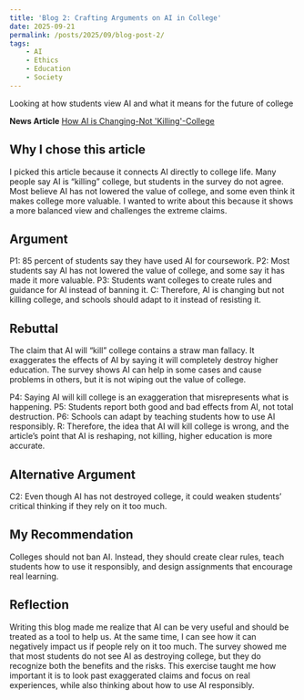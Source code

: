 ```yaml
---
title: 'Blog 2: Crafting Arguments on AI in College'
date: 2025-09-21
permalink: /posts/2025/09/blog-post-2/
tags:
    - AI
    - Ethics
    - Education
    - Society
---
```


Looking at how students view AI and what it means for the future of college

**News Article**
[How AI is Changing-Not 'Killing'-College](https://www.insidehighered.com/news/students/academics/2025/08/29/survey-college-students-views-ai)

Why I chose this article
---
I picked this article because it connects AI directly to college life. Many people say AI is “killing” college, but students in the survey do not agree. Most believe AI has not lowered the value of college, and some even think it makes college more valuable. I wanted to write about this because it shows a more balanced view and challenges the extreme claims.

Argument
---
P1: 85 percent of students say they have used AI for coursework.
P2: Most students say AI has not lowered the value of college, and some say it has made it more valuable.
P3: Students want colleges to create rules and guidance for AI instead of banning it.
C: Therefore, AI is changing but not killing college, and schools should adapt to it instead of resisting it.

Rebuttal
---
The claim that AI will “kill” college contains a straw man fallacy. It exaggerates the effects of AI by saying it will completely destroy higher education. The survey shows AI can help in some cases and cause problems in others, but it is not wiping out the value of college.

P4: Saying AI will kill college is an exaggeration that misrepresents what is happening.
P5: Students report both good and bad effects from AI, not total destruction.
P6: Schools can adapt by teaching students how to use AI responsibly.
R: Therefore, the idea that AI will kill college is wrong, and the article’s point that AI is reshaping, not killing, higher education is more accurate.

Alternative Argument
---
C2: Even though AI has not destroyed college, it could weaken students’ critical thinking if they rely on it too much.

My Recommendation
---
Colleges should not ban AI. Instead, they should create clear rules, teach students how to use it responsibly, and design assignments that encourage real learning.

Reflection
---
Writing this blog made me realize that AI can be very useful and should be treated as a tool to help us. At the same time, I can see how it can negatively impact us if people rely on it too much. The survey showed me that most students do not see AI as destroying college, but they do recognize both the benefits and the risks. This exercise taught me how important it is to look past exaggerated claims and focus on real experiences, while also thinking about how to use AI responsibly.

